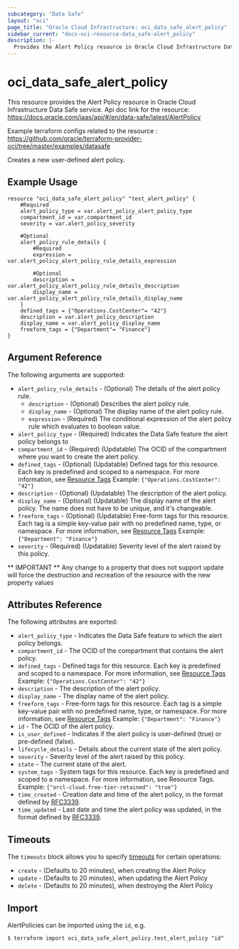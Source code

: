 ```yaml
---
subcategory: "Data Safe"
layout: "oci"
page_title: "Oracle Cloud Infrastructure: oci_data_safe_alert_policy"
sidebar_current: "docs-oci-resource-data_safe-alert_policy"
description: |-
  Provides the Alert Policy resource in Oracle Cloud Infrastructure Data Safe service
---
```


# oci_data_safe_alert_policy
This resource provides the Alert Policy resource in Oracle Cloud Infrastructure Data Safe service.
Api doc link for the resource: https://docs.oracle.com/iaas/api/#/en/data-safe/latest/AlertPolicy

Example terraform configs related to the resource : https://github.com/oracle/terraform-provider-oci/tree/master/examples/datasafe

Creates a new user-defined alert policy.


## Example Usage

```hcl
resource "oci_data_safe_alert_policy" "test_alert_policy" {
	#Required
	alert_policy_type = var.alert_policy_alert_policy_type
	compartment_id = var.compartment_id
	severity = var.alert_policy_severity

	#Optional
	alert_policy_rule_details {
		#Required
		expression = var.alert_policy_alert_policy_rule_details_expression

		#Optional
		description = var.alert_policy_alert_policy_rule_details_description
		display_name = var.alert_policy_alert_policy_rule_details_display_name
	}
	defined_tags = {"Operations.CostCenter"= "42"}
	description = var.alert_policy_description
	display_name = var.alert_policy_display_name
	freeform_tags = {"Department"= "Finance"}
}
```

## Argument Reference

The following arguments are supported:

* `alert_policy_rule_details` - (Optional) The details of the alert policy rule.
	* `description` - (Optional) Describes the alert policy rule.
	* `display_name` - (Optional) The display name of the alert policy rule.
	* `expression` - (Required) The conditional expression of the alert policy rule which evaluates to boolean value.
* `alert_policy_type` - (Required) Indicates the Data Safe feature the alert policy belongs to
* `compartment_id` - (Required) (Updatable) The OCID of the compartment where you want to create the alert policy.
* `defined_tags` - (Optional) (Updatable) Defined tags for this resource. Each key is predefined and scoped to a namespace. For more information, see [Resource Tags](https://docs.cloud.oracle.com/iaas/Content/General/Concepts/resourcetags.htm) Example: `{"Operations.CostCenter": "42"}`
* `description` - (Optional) (Updatable) The description of the alert policy.
* `display_name` - (Optional) (Updatable) The display name of the alert policy. The name does not have to be unique, and it's changeable.
* `freeform_tags` - (Optional) (Updatable) Free-form tags for this resource. Each tag is a simple key-value pair with no predefined name, type, or namespace. For more information, see [Resource Tags](https://docs.cloud.oracle.com/iaas/Content/General/Concepts/resourcetags.htm)  Example: `{"Department": "Finance"}`
* `severity` - (Required) (Updatable) Severity level of the alert raised by this policy.


** IMPORTANT **
Any change to a property that does not support update will force the destruction and recreation of the resource with the new property values

## Attributes Reference

The following attributes are exported:

* `alert_policy_type` - Indicates the Data Safe feature to which the alert policy belongs.
* `compartment_id` - The OCID of the compartment that contains the alert policy.
* `defined_tags` - Defined tags for this resource. Each key is predefined and scoped to a namespace. For more information, see [Resource Tags](https://docs.cloud.oracle.com/iaas/Content/General/Concepts/resourcetags.htm) Example: `{"Operations.CostCenter": "42"}`
* `description` - The description of the alert policy.
* `display_name` - The display name of the alert policy.
* `freeform_tags` - Free-form tags for this resource. Each tag is a simple key-value pair with no predefined name, type, or namespace. For more information, see [Resource Tags](https://docs.cloud.oracle.com/iaas/Content/General/Concepts/resourcetags.htm)  Example: `{"Department": "Finance"}`
* `id` - The OCID of the alert policy.
* `is_user_defined` - Indicates if the alert policy is user-defined (true) or pre-defined (false).
* `lifecycle_details` - Details about the current state of the alert policy.
* `severity` - Severity level of the alert raised by this policy.
* `state` - The current state of the alert.
* `system_tags` - System tags for this resource. Each key is predefined and scoped to a namespace. For more information, see Resource Tags. Example: `{"orcl-cloud.free-tier-retained": "true"}`
* `time_created` - Creation date and time of the alert policy, in the format defined by [RFC3339](https://tools.ietf.org/html/rfc3339).
* `time_updated` - Last date and time the alert policy was updated, in the format defined by [RFC3339](https://tools.ietf.org/html/rfc3339).

## Timeouts

The `timeouts` block allows you to specify [timeouts](https://registry.terraform.io/providers/oracle/oci/latest/docs/guides/changing_timeouts) for certain operations:
* `create` - (Defaults to 20 minutes), when creating the Alert Policy
* `update` - (Defaults to 20 minutes), when updating the Alert Policy
* `delete` - (Defaults to 20 minutes), when destroying the Alert Policy


## Import

AlertPolicies can be imported using the `id`, e.g.

```
$ terraform import oci_data_safe_alert_policy.test_alert_policy "id"
```
